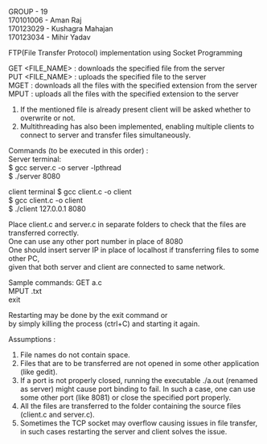 GROUP - 19  
170101006 - Aman Raj  
170123029 - Kushagra Mahajan  
170123034 - Mihir Yadav  

FTP(File Transfer Protocol) implementation using Socket Programming  

GET <FILE_NAME> : downloads the specified file from the server  
PUT <FILE_NAME> : uploads the specified file to the server  
MGET <EXTENSION> : downloads all the files with the specified extension from the server  
MPUT <EXTENSION> : uploads all the files with the specified extension to the server  

1) If the mentioned file is already present client will be asked whether to overwrite or not.  
2) Multithreading has also been implemented, enabling multiple clients to connect to server and transfer files simultaneously.  

Commands (to be executed in this order) :  
Server terminal:  
$ gcc server.c -o server -lpthread  
$ ./server 8080  

client terminal $ gcc client.c -o client   
$ gcc client.c -o client  
$ ./client 127.0.0.1 8080  

Place client.c and server.c in separate folders to check that the files are transferred correctly.  
One can use any other port number in place of 8080   
One should insert server IP in place of localhost if transferring files to some other PC,  
given that both server and client are connected to same network.  

Sample commands:
GET a.c  
MPUT .txt  
exit  

Restarting may be done by the exit command or  
by simply killing the process (ctrl+C) and starting it again.  

Assumptions :  
1) File names do not contain space.  
2) Files that are to be transferred are not opened in some other application (like gedit).  
3) If a port is not properly closed, running the executable ./a.out (renamed as server) might cause 	port binding to fail. In such a case, one can use some other port (like 8081) or close the 			specified port properly.  
4) All the files are transferred to the folder containing the source files (client.c and server.c).  
5) Sometimes the TCP socket may overflow causing issues in file transfer, in such cases restarting the server and client solves the issue.  
